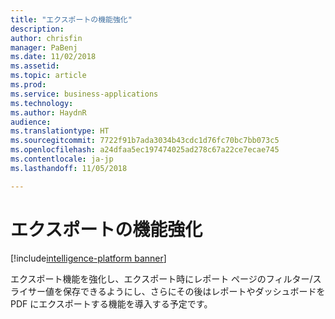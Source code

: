 ```yaml
---
title: "エクスポートの機能強化"
description: 
author: chrisfin
manager: PaBenj
ms.date: 11/02/2018
ms.assetid: 
ms.topic: article
ms.prod: 
ms.service: business-applications
ms.technology: 
ms.author: HaydnR
audience: 
ms.translationtype: HT
ms.sourcegitcommit: 7722f91b7ada3034b43cdc1d76fc70bc7bb073c5
ms.openlocfilehash: a24dfaa5ec197474025ad278c67a22ce7ecae745
ms.contentlocale: ja-jp
ms.lasthandoff: 11/05/2018

---
```

# <a name="export-enhancements"></a>エクスポートの機能強化

[!include[intelligence-platform banner](../../includes/intelligence-platform.md)]

エクスポート機能を強化し、エクスポート時にレポート ページのフィルター/スライサー値を保存できるようにし、さらにその後はレポートやダッシュボードを PDF にエクスポートする機能を導入する予定です。

